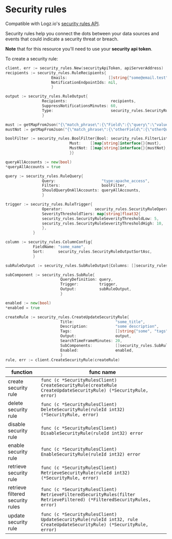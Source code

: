 # Security rules

Compatible with Logz.io's [security rules API](https://docs.logz.io/api/#tag/Security-rules).

Security rules help you connect the dots between your data sources and events that could indicate a security threat or breach.

**Note** that for this resource you'll need to use your **security api token**.

To create a security rule:
```go
client, err := security_rules.New(securityApiToken, apiServerAddress)
recipients := security_rules.RuleRecipients{
                    Emails:                  []string{"some@email.test"},
                    NotificationEndpointIds: nil,
                    }

output := security_rules.RuleOutput{
                Recipients:                   recipients,
                SuppressNotificationsMinutes: 60,
                Type:                         security_rules.SecurityRulesOutputTypeJson,
                }

must := getMapFromJson("{\"match_phrase\":{\"Field\":{\"query\":\"value\"}}}")
mustNot := getMapFromJson("{\"match_phrase\":{\"otherField\":{\"otherQuery\":\"otherValue\"}}}")

boolFilter := security_rules.BoolFilter{Bool: security_rules.FilterLists{
                            Must:    []map[string]interface{}{must},
                            MustNot: []map[string]interface{}{mustNot},
                            }}

queryAllAccounts := new(bool)
*queryAllAccounts = true

query := security_rules.RuleQuery{
                Query:                    "type:apache_access",
                Filters:                  boolFilter,
                ShouldQueryOnAllAccounts: queryAllAccounts,
                }

trigger := security_rules.RuleTrigger{
                Operator:              security_rules.SecurityRuleOperatorEquals,
                SeverityThresholdTiers: map[string]float32{
                security_rules.SecurityRuleSeverityThresholdLow: 5,
                security_rules.SecurityRuleSeverityThresholdHigh: 10,
                },
            }

column := security_rules.ColumnConfig{
            FieldName: "some_name",
            Sort:      security_rules.SecurityRuleOutputSortAsc,
            }

subRuleOutput := security_rules.SubRuleOutput{Columns: []security_rules.ColumnConfig{column}}

subComponent := security_rules.SubRule{
                        QueryDefinition: query,
                        Trigger:         trigger,
                        Output:          subRuleOutput,
                        }

enabled := new(bool)
*enabled = true

createRule := security_rules.CreateUpdateSecurityRule{
                        Title:                  "some_title",
                        Description:            "some description",
                        Tags:                   []string{"some", "tags"},
                        Output:                 output,
                        SearchTimeFrameMinutes: 20,
                        SubComponents:          []security_rules.SubRule{subComponent},
                        Enabled:                enabled,
                        }
rule, err := client.CreateSecurityRule(createRule)
```

|function|func name|
|---|---|
| create security rule | `func (c *SecurityRulesClient) CreateSecurityRule(createRule CreateUpdateSecurityRule) (*SecurityRule, error)` |
| delete security rule | `func (c *SecurityRulesClient) DeleteSecurityRule(ruleId int32) (*SecurityRule, error)` |
| disable security rule | `func (c *SecurityRulesClient) DisableSecurityRule(ruleId int32) error` |
| enable security rule | `func (c *SecurityRulesClient) EnableSecurityRule(ruleId int32) error` |
| retrieve security rule | `func (c *SecurityRulesClient) RetrieveSecurityRule(ruleId int32) (*SecurityRule, error)` |
| retrieve filtered security rules | `func (c *SecurityRulesClient) RetrieveFilteredSecurityRules(filter RetrieveFiltered) (*FilteredSecurityRules, error)` |
| update security rule | `func (c *SecurityRulesClient) UpdateSecurityRule(ruleId int32, rule CreateUpdateSecurityRule) (*SecurityRule, error)` |